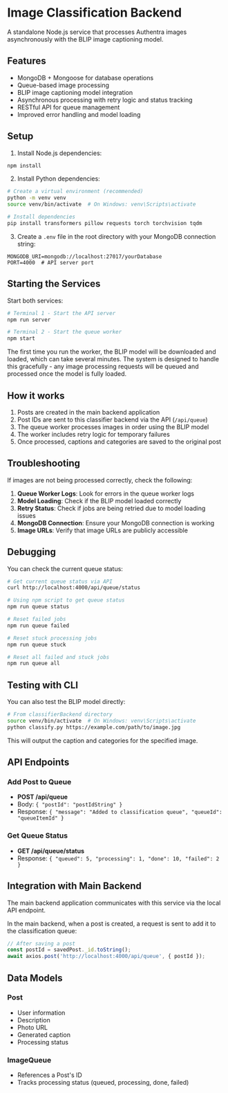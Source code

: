 # Image Classification Backend

A standalone Node.js service that processes Authentra images asynchronously with the BLIP image captioning model.

## Features

- MongoDB + Mongoose for database operations
- Queue-based image processing
- BLIP image captioning model integration 
- Asynchronous processing with retry logic and status tracking
- RESTful API for queue management
- Improved error handling and model loading

## Setup

1. Install Node.js dependencies:

```bash
npm install
```

2. Install Python dependencies:

```bash
# Create a virtual environment (recommended)
python -m venv venv
source venv/bin/activate  # On Windows: venv\Scripts\activate

# Install dependencies
pip install transformers pillow requests torch torchvision tqdm
```

3. Create a `.env` file in the root directory with your MongoDB connection string:

```
MONGODB_URI=mongodb://localhost:27017/yourDatabase
PORT=4000  # API server port
```

## Starting the Services

Start both services:

```bash
# Terminal 1 - Start the API server
npm run server

# Terminal 2 - Start the queue worker
npm start
```

The first time you run the worker, the BLIP model will be downloaded and loaded, which can take several minutes. The system is designed to handle this gracefully - any image processing requests will be queued and processed once the model is fully loaded.

## How it works

1. Posts are created in the main backend application
2. Post IDs are sent to this classifier backend via the API (`/api/queue`)
3. The queue worker processes images in order using the BLIP model
4. The worker includes retry logic for temporary failures
5. Once processed, captions and categories are saved to the original post

## Troubleshooting

If images are not being processed correctly, check the following:

1. **Queue Worker Logs**: Look for errors in the queue worker logs 
2. **Model Loading**: Check if the BLIP model loaded correctly
3. **Retry Status**: Check if jobs are being retried due to model loading issues
4. **MongoDB Connection**: Ensure your MongoDB connection is working 
5. **Image URLs**: Verify that image URLs are publicly accessible

## Debugging

You can check the current queue status:

```bash
# Get current queue status via API
curl http://localhost:4000/api/queue/status

# Using npm script to get queue status
npm run queue status

# Reset failed jobs
npm run queue failed

# Reset stuck processing jobs
npm run queue stuck

# Reset all failed and stuck jobs
npm run queue all
```

## Testing with CLI

You can also test the BLIP model directly:

```bash
# From classifierBackend directory
source venv/bin/activate  # On Windows: venv\Scripts\activate
python classify.py https://example.com/path/to/image.jpg
```

This will output the caption and categories for the specified image.

## API Endpoints

### Add Post to Queue
- **POST /api/queue**
- Body: `{ "postId": "postIdString" }`
- Response: `{ "message": "Added to classification queue", "queueId": "queueItemId" }`

### Get Queue Status
- **GET /api/queue/status**
- Response: `{ "queued": 5, "processing": 1, "done": 10, "failed": 2 }`

## Integration with Main Backend

The main backend application communicates with this service via the local API endpoint.

In the main backend, when a post is created, a request is sent to add it to the classification queue:

```javascript
// After saving a post
const postId = savedPost._id.toString();
await axios.post('http://localhost:4000/api/queue', { postId });
```

## Data Models

### Post
- User information
- Description
- Photo URL
- Generated caption
- Processing status

### ImageQueue
- References a Post's ID
- Tracks processing status (queued, processing, done, failed) 